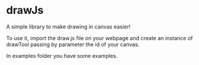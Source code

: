 # drawJs
A simple library to make drawing in canvas easier!

To use it, import the draw.js file on your webpage and create an instance of drawTool passing by parameter the id of your canvas.

In examples folder you have some examples.
